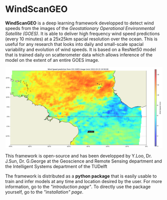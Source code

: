 # WindScanGEO
<style>
  .md-typeset h1,
  .md-content__button {
    display: none;
  }
</style>


**WindScanGEO** is a deep learning framework developped to detect wind speeds from the images of the *Geostationary Operational Environmental Satellite (GOES)*. It is able to deliver high frequency wind speed predictions (every 10 minutes) at a 25x25km spacial resolution over the ocean. This is useful for any research that looks into daily and small-scale spacial variability and evolution of wind speeds. It is based on a ResNet50 model that is trained daily on scatterometer data which allows inference of the model on the extent of an entire GOES image.

![1749549985924](image/index/1749549985924.png)

This framework is open-source and has been developped by Y.Loo, Dr. J.Sun, Dr. G.George at the Geoscience and Remote Sensing department and the Intelligent Systems department of the TUDelft

The framework is distributed as a **python package** that is easily usable to train and infer models at any time and location desired by the user. For more information, go to the *"introduction page"*. To directly use the package yourself, go to the *"installation" page*. 